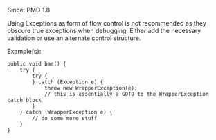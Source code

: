 Since: PMD 1.8

Using Exceptions as form of flow control is not recommended as they obscure true exceptions when debugging.
Either add the necessary validation or use an alternate control structure.

Example(s):
```
public void bar() {
    try {
        try {
        } catch (Exception e) {
            throw new WrapperException(e);
            // this is essentially a GOTO to the WrapperException catch block
        }
    } catch (WrapperException e) {
        // do some more stuff
    }
}
```
